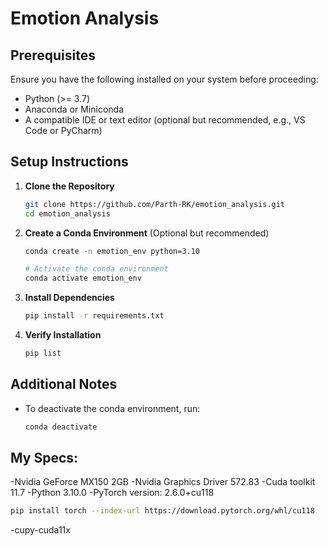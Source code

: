 # Emotion Analysis

## Prerequisites

Ensure you have the following installed on your system before proceeding:

- Python (>= 3.7)
- Anaconda or Miniconda
- A compatible IDE or text editor (optional but recommended, e.g., VS Code or PyCharm)

## Setup Instructions

1. **Clone the Repository**
   
   ```bash
   git clone https://github.com/Parth-RK/emotion_analysis.git
   cd emotion_analysis
   ```

2. **Create a Conda Environment** (Optional but recommended)

   ```bash
   conda create -n emotion_env python=3.10
   ```
   ```bash
   # Activate the conda environment
   conda activate emotion_env
   ```

3. **Install Dependencies**

   ```bash
   pip install -r requirements.txt
   ```

4. **Verify Installation**

   ```bash
   pip list
   ```

## Additional Notes

- To deactivate the conda environment, run:
  ```bash
  conda deactivate
  ```

## My Specs:
-Nvidia GeForce MX150 2GB
-Nvidia Graphics Driver 572.83
-Cuda toolkit 11.7
-Python 3.10.0
-PyTorch version: 2.6.0+cu118
```bash 
pip install torch --index-url https://download.pytorch.org/whl/cu118
```
-cupy-cuda11x
